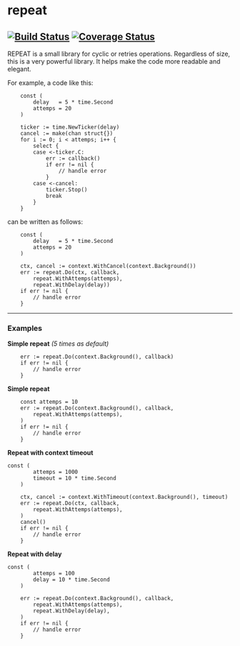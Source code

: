 # repeat
[![Build Status](https://travis-ci.org/fschnko/repeat.svg?branch=master)](https://travis-ci.org/fschnko/repeat) [![Coverage Status](https://coveralls.io/repos/github/fschnko/repeat/badge.svg?branch=master)](https://coveralls.io/github/fschnko/repeat?branch=master)
---
REPEAT is a small library for cyclic or retries operations.
Regardless of size, this is a very powerful library.
It helps make the code more readable and elegant.

For example, a code like this:
```golang
	const (
		delay   = 5 * time.Second
		attemps = 20
	)

	ticker := time.NewTicker(delay)
	cancel := make(chan struct{})
	for i := 0; i < attemps; i++ {
		select {
		case <-ticker.C:
			err := callback()
			if err != nil {
				// handle error
			}
		case <-cancel:
			ticker.Stop()
			break
		}
	}
```
can be written as follows:
```golang
	const (
		delay   = 5 * time.Second
		attemps = 20
	)

	ctx, cancel := context.WithCancel(context.Background())
	err := repeat.Do(ctx, callback,
		repeat.WithAttemps(attemps),
		repeat.WithDelay(delay))
	if err != nil {
		// handle error
	}
```
---
### Examples

**Simple repeat** *(5 times as default)*
```golang
	err := repeat.Do(context.Background(), callback)
	if err != nil {
		// handle error
	}
```

**Simple repeat**
```golang
	const attemps = 10
	err := repeat.Do(context.Background(), callback,
		repeat.WithAttemps(attemps),
	)
	if err != nil {
		// handle error
	}
```

**Repeat with context timeout**
```golang
const (
		attemps = 1000
		timeout = 10 * time.Second
	)

	ctx, cancel := context.WithTimeout(context.Background(), timeout)
	err := repeat.Do(ctx, callback,
		repeat.WithAttemps(attemps),
	)
	cancel()
	if err != nil {
		// handle error
	}
```

**Repeat with delay**
```golang
const (
		attemps = 100
		delay = 10 * time.Second
	)

	err := repeat.Do(context.Background(), callback,
		repeat.WithAttemps(attemps),
		repeat.WithDelay(delay),
	)
	if err != nil {
		// handle error
	}
```
